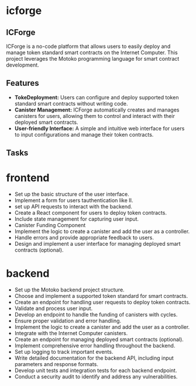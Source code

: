 # icforge

## ICForge
ICForge is a no-code platform that allows users to easily deploy and manage token standard smart contracts on the Internet Computer. This project leverages the Motoko programming language for smart contract development.

## Features
- **TokeDeployment:** Users can configure and deploy supported token standard smart contracts without writing code.
- **Canister Management:** ICForge automatically creates and manages canisters for users, allowing them to control and interact with their deployed smart contracts.
- **User-friendly Interface:** A simple and intuitive web interface for users to input configurations and manage their token contracts.

## Tasks
# frontend
- Set up the basic structure of the user interface.
- Implement a form for users tauthentication like II.
- set up API requests to interact with the backend.
- Create a React component for users to deploy token contracts.
- Include state management for capturing user input.
- Canister Funding Component
- Implement the logic to create a canister and add the user as a controller.
- Handle errors and provide appropriate feedback to users.
- Design and implement a user interface for managing deployed smart contracts (optional).

# backend
- Set up the Motoko backend project structure.
- Choose and implement a supported token standard for smart contracts.
- Create an endpoint for handling user requests to deploy token contracts.
- Validate and process user input.
- Develop an endpoint to handle the funding of canisters with cycles.
- Ensure proper validation and error handling.
- Implement the logic to create a canister and add the user as a controller.
- Integrate with the Internet Computer canisters.
- Create an endpoint for managing deployed smart contracts (optional).
- Implement comprehensive error handling throughout the backend.
- Set up logging to track important events.
- Write detailed documentation for the backend API, including input parameters and response formats.
- Develop unit tests and integration tests for each backend endpoint.
- Conduct a security audit to identify and address any vulnerabilities.
